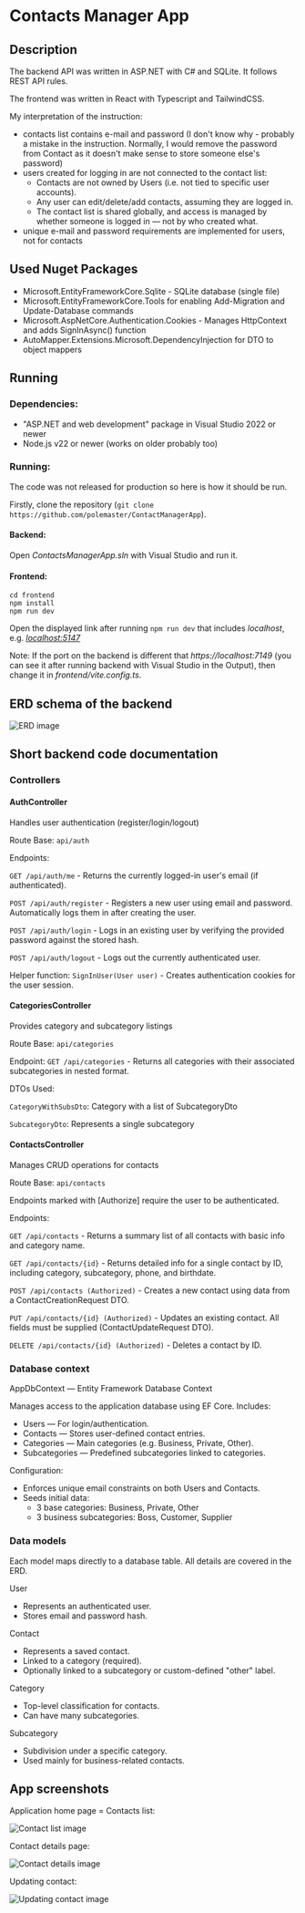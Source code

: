 # Contacts Manager App
## Description
The backend API was written in ASP.NET with C# and SQLite. It follows REST API rules.

The frontend was written in React with Typescript and TailwindCSS.

My interpretation of the instruction:
- contacts list contains e-mail and password (I don't know why - probably a mistake in the instruction. Normally, I would remove the password from Contact as it doesn't make sense to store someone else's password)
- users created for logging in are not connected to the contact list:
    - Contacts are not owned by Users (i.e. not tied to specific user accounts).
    - Any user can edit/delete/add contacts, assuming they are logged in.
    - The contact list is shared globally, and access is managed by whether someone is logged in — not by who created what.
- unique e-mail and password requirements are implemented for users, not for contacts


## Used Nuget Packages
- Microsoft.EntityFrameworkCore.Sqlite - SQLite database (single file)
- Microsoft.EntityFrameworkCore.Tools for enabling Add-Migration and Update-Database commands
- Microsoft.AspNetCore.Authentication.Cookies - Manages HttpContext and adds SignInAsync() function
- AutoMapper.Extensions.Microsoft.DependencyInjection for DTO to object mappers

## Running

### Dependencies:
- "ASP.NET and web development" package in Visual Studio 2022 or newer
- Node.js v22 or newer (works on older probably too)

### Running:

The code was not released for production so here is how it should be  run.

Firstly, clone the repository (`git clone https://github.com/polemaster/ContactManagerApp`).

#### Backend:
 Open *ContactsManagerApp.sln* with Visual Studio and run it.

#### Frontend:
```
cd frontend
npm install
npm run dev
```
Open the displayed link after running `npm run dev` that includes *localhost*, e.g. *[localhost:5147](http://localhost:5173/)*

Note: If the port on the backend is different that *https://localhost:7149* (you can see it after running backend with Visual Studio in the Output), then change it in *frontend/vite.config.ts*.

## ERD schema of the backend

![ERD image](images/Contacts.png)


## Short backend code documentation

### Controllers

#### AuthController

Handles user authentication (register/login/logout)

Route Base: `api/auth`

Endpoints:

`GET /api/auth/me` - Returns the currently logged-in user's email (if authenticated).

`POST /api/auth/register` - Registers a new user using email and password. Automatically logs them in after creating the user.

`POST /api/auth/login` - Logs in an existing user by verifying the provided password against the stored hash.

`POST /api/auth/logout` - Logs out the currently authenticated user.

Helper function:
`SignInUser(User user)` - Creates authentication cookies for the user session.

#### CategoriesController

Provides category and subcategory listings

Route Base: `api/categories`

Endpoint: `GET /api/categories` - Returns all categories with their associated subcategories in nested format.

DTOs Used:

`CategoryWithSubsDto`: Category with a list of SubcategoryDto

`SubcategoryDto`: Represents a single subcategory

#### ContactsController

Manages CRUD operations for contacts

Route Base: `api/contacts`

Endpoints marked with [Authorize] require the user to be authenticated.

Endpoints:

`GET /api/contacts` - Returns a summary list of all contacts with basic info and category name.

`GET /api/contacts/{id}` - Returns detailed info for a single contact by ID, including category, subcategory, phone, and birthdate.

`POST /api/contacts (Authorized)` - Creates a new contact using data from a ContactCreationRequest DTO.

`PUT /api/contacts/{id} (Authorized)` - Updates an existing contact. All fields must be supplied (ContactUpdateRequest DTO).

`DELETE /api/contacts/{id} (Authorized)` - Deletes a contact by ID.


### Database context

AppDbContext — Entity Framework Database Context

Manages access to the application database using EF Core.
Includes:

- Users — For login/authentication.
- Contacts — Stores user-defined contact entries.
- Categories — Main categories (e.g. Business, Private, Other).
- Subcategories — Predefined subcategories linked to categories.

Configuration:

- Enforces unique email constraints on both Users and Contacts.
- Seeds initial data:
    - 3 base categories: Business, Private, Other
    - 3 business subcategories: Boss, Customer, Supplier

### Data models

Each model maps directly to a database table. All details are covered in the ERD.

User
- Represents an authenticated user.
- Stores email and password hash.

Contact
- Represents a saved contact.
- Linked to a category (required).
- Optionally linked to a subcategory or custom-defined "other" label.

Category
- Top-level classification for contacts.
- Can have many subcategories.

Subcategory
- Subdivision under a specific category.
- Used mainly for business-related contacts.

## App screenshots

Application home page = Contacts list:

![Contact list image](images/app_contacts_list.png)

Contact details page:

![Contact details image](images/app_contact_details.png)

Updating contact:

![Updating contact image](images/app_updating_contact.png)
